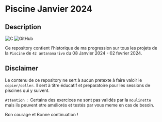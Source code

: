 # Piscine Janvier 2024

## Description
![C](https://img.shields.io/badge/c-%2300599C.svg?style=for-the-badge&logo=c&logoColor=white) ![GitHub](https://img.shields.io/badge/github-%23121011.svg?style=for-the-badge&logo=github&logoColor=white)

Ce repository contient l'historique de ma progression sur tous les projets de la `Piscine` de `42 antananarivo` du 08 Janvier 2024 - 02 fevrier 2024.

## Disclaimer

Le contenu de ce repository ne sert à aucun pretexte à faire valoir le `copier/coller`. Il sert à titre éducatif et preparatoire pour les sessions de piscines qui y suivent.

`Attention :` Certains des exercices ne sont pas validés par la `moulinette` mais ils peuvent etre améliorés et testés par vous meme en cas de besoin.

Bon courage et Bonne continuation !
